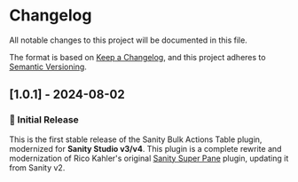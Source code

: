 # Changelog

All notable changes to this project will be documented in this file.

The format is based on [Keep a Changelog](https://keepachangelog.com/en/1.0.0/),
and this project adheres to [Semantic Versioning](https://semver.org/spec/v2.0.0.html).

## [1.0.1] - 2024-08-02

### 🎉 Initial Release

This is the first stable release of the Sanity Bulk Actions Table plugin, modernized for **Sanity Studio v3/v4**. This plugin is a complete rewrite and modernization of Rico Kahler's original [Sanity Super Pane](https://github.com/ricokahler/sanity-super-pane) plugin, updating it from Sanity v2.
